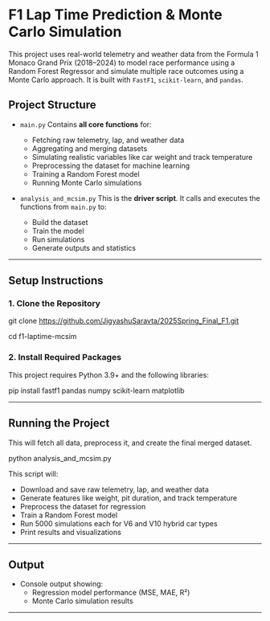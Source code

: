 # F1 Lap Time Prediction & Monte Carlo Simulation

This project uses real-world telemetry and weather data from the Formula 1 Monaco Grand Prix (2018–2024) to model race performance using a Random Forest Regressor and simulate multiple race outcomes using a Monte Carlo approach. It is built with `FastF1`, `scikit-learn`, and `pandas`.

## Project Structure

* `main.py`
  Contains **all core functions** for:

  * Fetching raw telemetry, lap, and weather data
  * Aggregating and merging datasets
  * Simulating realistic variables like car weight and track temperature
  * Preprocessing the dataset for machine learning
  * Training a Random Forest model
  * Running Monte Carlo simulations

* `analysis_and_mcsim.py`
  This is the **driver script**. It calls and executes the functions from `main.py` to:

  * Build the dataset
  * Train the model
  * Run simulations
  * Generate outputs and statistics

---

## Setup Instructions

### 1. Clone the Repository

git clone https://github.com/JigyashuSaravta/2025Spring_Final_F1.git

cd f1-laptime-mcsim

### 2. Install Required Packages

This project requires Python 3.9+ and the following libraries:

pip install fastf1 pandas numpy scikit-learn matplotlib

---

## Running the Project

This will fetch all data, preprocess it, and create the final merged dataset.

python analysis_and_mcsim.py


This script will:

* Download and save raw telemetry, lap, and weather data
* Generate features like weight, pit duration, and track temperature
* Preprocess the dataset for regression
* Train a Random Forest model
* Run 5000 simulations each for V6 and V10 hybrid car types
* Print results and visualizations

---

## Output

* Console output showing:
  * Regression model performance (MSE, MAE, R²)
  * Monte Carlo simulation results

---
